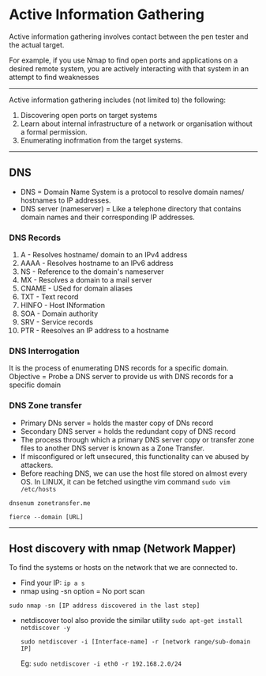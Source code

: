# Active Information Gathering

Active information gathering involves contact between the pen tester and the actual target.

For example, if you use Nmap to find open ports and applications on a desired remote system, you are actively interacting with that system in an attempt to find weaknesses
***

Active information gathering includes (not limited to) the following:
1. Discovering open ports on target systems
2. Learn about internal infrastructure of a network or organisation without a formal permission.
3. Enumerating inofrmation from the target systems.

***

## DNS
* DNS = Domain Name System is a protocol to resolve domain names/ hostnames to IP addresses.
* DNS server (nameserver) = Like a telephone directory that contains domain names and their corresponding IP addresses.

### DNS Records
1. A - Resolves hostname/ domain to an IPv4 address
2. AAAA - Resolves hostname to an IPv6 address
3. NS - Reference to the domain's nameserver
4. MX - Resolves a domain to a mail server
5. CNAME - USed for domain aliases
6. TXT - Text record
7. HINFO - Host INformation
8. SOA - Domain authority
9. SRV - Service records
10. PTR - Reesolves an IP address to a hostname

### DNS Interrogation
It is the process of enumerating DNS records for a specific domain.
Objective =  Probe a DNS server to provide us with DNS records for a specific domain

### DNS Zone transfer
* Primary DNs server = holds the master copy of DNs record
* Secondary DNS server = holds the redundant copy of DNS record
* The process through which a primary DNS server copy or transfer zone files to another DNS server is known as a Zone Transfer.
* If misconfigured or left unsecured, this functionality can ve abused by attackers.
* Before reaching DNS, we can use the host file stored on almost every OS. In LINUX, it can be fetched usingthe vim command `sudo vim /etc/hosts `

` dnsenum zonetransfer.me `

` fierce --domain [URL] `

***

## Host discovery with nmap (Network Mapper)

To find the systems or hosts on the network that we are connected to.

* Find your IP: ` ip a s `
* nmap using -sn option = No port scan

` sudo nmap -sn [IP address discovered in the last step] `

* netdiscover tool also provide the similar utility
  ` sudo apt-get install netdiscover -y `
  
  ` sudo netdiscover -i [Interface-name] -r [network range/sub-domain IP] `

  Eg: ` sudo netdiscover -i eth0 -r 192.168.2.0/24 `
